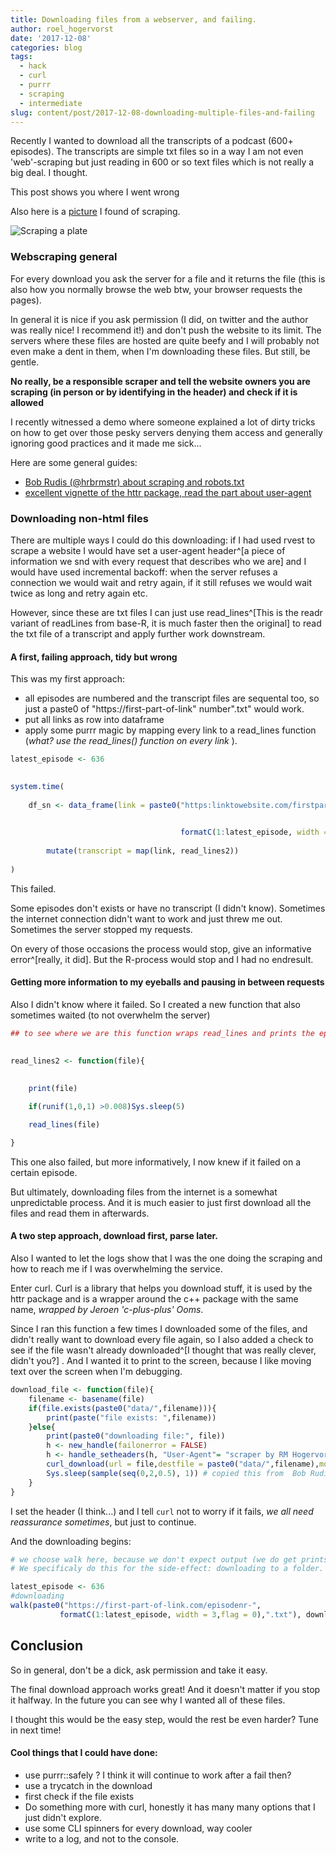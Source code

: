 ```yaml
---
title: Downloading files from a webserver, and failing.
author: roel_hogervorst
date: '2017-12-08'
categories: blog
tags:
  - hack
  - curl
  - purrr
  - scraping
  - intermediate
slug: content/post/2017-12-08-downloading-multiple-files-and-failing
---
```


Recently I wanted to download all the transcripts of a podcast (600+ episodes). 
The transcripts are simple txt files so in a way
I am  not even 'web'-scraping but just reading in 600 or so text files which is 
not really a big deal. I thought. 

This post shows you where I went wrong

Also here is a [picture](https://www.flickr.com/photos/32123311@N00/502155430 "source: flickr, cc-by 2.0 jbloom") I found of scraping. 

![Scraping a plate ](/cleancode/img/scraping_a_plate.jpg)


### Webscraping general 
For every download you ask the server for a file and it returns the file (this is also how you normally browse the web btw, your browser requests the pages).

In general it is nice if you ask permission (I did, on twitter and the author was really nice! I recommend it!) and don't 
push the website to its limit. The  servers where these files are hosted are quite beefy and I will 
probably not even make a dent in them, when I'm downloading these files. But still, be gentle. 

**No really, be a responsible scraper and tell the website owners you are scraping (in person or by identifying in the header) and check if it is allowed**

I recently witnessed a demo where someone explained a lot of dirty tricks on how to get over those pesky servers denying them access and generally ignoring good practices and it made me sick...  

Here are some general guides:

- [Bob Rudis (@hrbrmstr) about scraping and robots.txt](https://rud.is/b/2017/07/28/analyzing-wait-delay-settings-in-common-crawl-robots-txt-data-with-r/)
- [excellent vignette of the httr package, read the part about user-agent](https://cran.r-project.org/web/packages/httr/vignettes/api-packages.html)

### Downloading non-html files
There are multiple ways I could do this downloading:
if I had used rvest to scrape a website I would have set a user-agent
header^[a piece of information we snd with every request that describes who we are]
and I would have used incremental backoff: when the server refuses a connection
we would wait and retry again, if it still refuses we would wait twice as long
and retry again etc.


However, since these are txt files I can just use read_lines^[This is the readr variant of readLines from base-R, it is much faster then the original]
to read the txt file of a transcript and apply further work downstream. 


#### A first, failing approach, tidy but wrong
This was my first approach:

- all episodes are numbered and the transcript files are sequental too, so just a paste0 of "https://first-part-of-link" number".txt" would work.
- put all links as row into dataframe
- apply some purrr magic by mapping every link to a read_lines function (*what? use the read_lines() function on every link* ).


```r
latest_episode <- 636
 

system.time(
 
    df_sn <- data_frame(link = paste0("https:linktowebsite.com/firstpart-",
 

                                      formatC(1:latest_episode, width = 3,flag = 0),".txt")) %>%
 
        mutate(transcript = map(link, read_lines2))
 
)
```

This failed.

Some episodes don't exists or have no transcript (I didn't know). Sometimes the internet connection didn't want to work and just threw me out. Sometimes the server stopped my requests. 

On every of those occasions the process would stop, give an informative error^[really, it did]. But the R-process would stop and I had no endresult.

#### Getting more information to my eyeballs and pausing in between requests

Also I didn't know where it failed. So I created a new function that also sometimes waited (to not overwhelm the server)

```r
## to see where we are this function wraps read_lines and prints the episodenumber
 

read_lines2 <- function(file){
 

    print(file)
 
    if(runif(1,0,1) >0.008)Sys.sleep(5)

    read_lines(file)

}
```

This one also failed, but more informatively, I now knew if it failed on a certain episode.

But ultimately, downloading files from the internet is a somewhat unpredictable process. And it is much easier to just first download all the files and read them in afterwards.

#### A two step approach, download first, parse later.

Also I wanted to let the logs show that I was the one doing the scraping and how to reach me if I was overwhelming the service. 

Enter curl. 
Curl is a library that helps you download stuff, it is used by the httr package and is a wrapper around the c++ package with the same name, *wrapped by Jeroen 'c-plus-plus' Ooms*. 

Since I ran this function a few times I downloaded some of the files, and didn't really want to download every file again, so I also added a check to see if the file wasn't already downloaded^[I thought that was really clever, didn't you?] . And I wanted it to print to the screen, because I like moving text over the screen when I'm debugging.

```r
download_file <- function(file){
    filename <- basename(file)
    if(file.exists(paste0("data/",filename))){
        print(paste("file exists: ",filename))
    }else{
        print(paste0("downloading file:", file))
        h <- new_handle(failonerror = FALSE)
        h <- handle_setheaders(h, "User-Agent"= "scraper by RM Hogervorst, @rmhoge, gh: rmhogervorst")
        curl_download(url = file,destfile = paste0("data/",filename),mode = "wb", handle = h)
        Sys.sleep(sample(seq(0,2,0.5), 1)) # copied this from  Bob Rudis(@hrbrmstr)
    }
}
```

I set the header (I think...) and I tell `curl` not to worry if it fails, *we all need reassurance sometimes*, but just to continue. 

And the downloading begins:

```r
# we choose walk here, because we don't expect output (we do get prints)
# We specificaly do this for the side-effect: downloading to a folder.

latest_episode <- 636
#downloading
walk(paste0("https://first-part-of-link.com/episodenr-",
           formatC(1:latest_episode, width = 3,flag = 0),".txt"), download_file)
```

## Conclusion

So in general, don't be a dick, ask permission and take it easy. 

The final download approach works great! And it doesn't matter if you stop it halfway. In the future you can see why I wanted all of these files. 

I thought this would be the easy step, would the rest be even harder? Tune in next time!


#### Cool things that I could have done:

- use purrr::safely ? I think it will continue to work after a fail then?
- use a trycatch in the download
- first check if the file exists
- Do something more with curl, honestly it has many many options that I just didn't explore. 
- use some CLI spinners for every download, way cooler
- write to a log, and not to the console.


